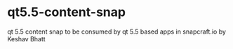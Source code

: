 # qt5.5-content-snap
qt 5.5 content snap to be consumed by qt 5.5 based apps in snapcraft.io by Keshav Bhatt
